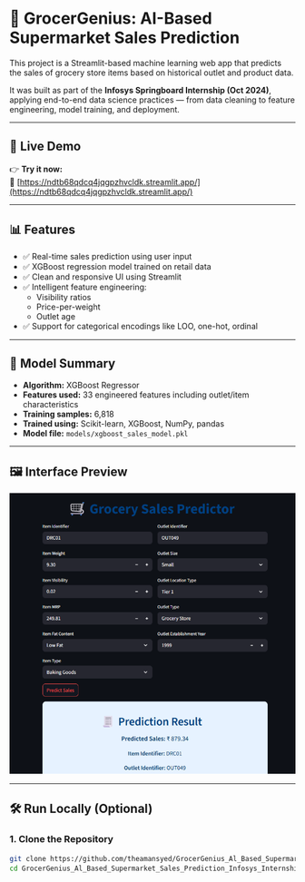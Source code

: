 # 🛒 GrocerGenius: AI-Based Supermarket Sales Prediction

This project is a Streamlit-based machine learning web app that predicts the sales of grocery store items based on historical outlet and product data.

It was built as part of the **Infosys Springboard Internship (Oct 2024)**, applying end-to-end data science practices — from data cleaning to feature engineering, model training, and deployment.

---

## 🚀 Live Demo

👉 **Try it now:**  
🔗 [https://ndtb68qdcq4jqgpzhvcldk.streamlit.app/](https://ndtb68qdcq4jqgpzhvcldk.streamlit.app/)

---

## 📊 Features

- ✅ Real-time sales prediction using user input
- ✅ XGBoost regression model trained on retail data
- ✅ Clean and responsive UI using Streamlit
- ✅ Intelligent feature engineering:
  - Visibility ratios
  - Price-per-weight
  - Outlet age
- ✅ Support for categorical encodings like LOO, one-hot, ordinal

---

## 🧠 Model Summary

- **Algorithm:** XGBoost Regressor
- **Features used:** 33 engineered features including outlet/item characteristics
- **Training samples:** 6,818
- **Trained using:** Scikit-learn, XGBoost, NumPy, pandas
- **Model file:** `models/xgboost_sales_model.pkl`

---

## 🖼 Interface Preview

![App Screenshot](screenshot.png)

---

## 🛠 Run Locally (Optional)

### 1. Clone the Repository

```bash
git clone https://github.com/theamansyed/GrocerGenius_Al_Based_Supermarket_Sales_Prediction_Infosys_Internship_Oct2024.git
cd GrocerGenius_Al_Based_Supermarket_Sales_Prediction_Infosys_Internship_Oct2024


